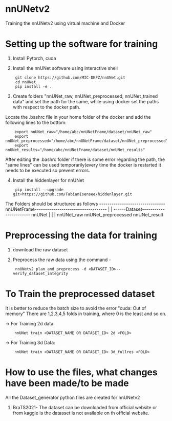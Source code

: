 # nnUNetv2
Training the nnUNetv2 using virtual machine and Docker

# Setting up the software for training

1. Install Pytorch, cuda

1. Install the nnUNet software using interactive shell

        git clone https://github.com/MIC-DKFZ/nnUNet.git
        cd nnUNet
        pip install -e .


2. Create folders "nnUNet_raw, nnUNet_preprocessed, nnUNet_trained data" and set the path for the same, while using docker set the paths with respect to the docker path.

Locate the .bashrc file in your home folder of the docker and add the following lines to the bottom:

        export nnUNet_raw="/home/abc/nnUNetFrame/dataset/nnUNet_raw"
        export nnUNet_preprocessed="/home/abc/nnUNetFrame/dataset/nnUNet_preprocessed"
        export nnUNet_results="/home/abc/nnUNetFrame/dataset/nnUNet_results"
        
After editing the .bashrc folder if there is some error regarding the path, the "same lines" can be used temporarily(every time the docker is restarted it needs to be executed so prevent errors.

4. Install the hiddenlayer for nnUNet
  
        pip install --upgrade git+https://github.com/FabianIsensee/hiddenlayer.git

The Folders should be structured as follows 
               --------------------------------nnUNetFrame-----------------------------------
               |                                                                            |
      ------Dataset-----------------------                                                nnUNet
      |                |                 |
 nnUNet_raw   nnUNet_preprocessed  nnUNet_result
 
 
# Preprocessing the data for training

1. download the raw dataset

2. Preprocess the raw data using the command -

        nnUNetv2_plan_and_preprocess -d <DATASET_ID>--verify_dataset_integrity

# To Train the preprocessed dataset
It is better to reduce the batch size to avoid the error "cuda: Out of memory"
There are 1,2,3,4,5 folds in training, where 0 is the least and so on.

-> For Training 2d data:
        
        nnUNet train <DATASET_NAME OR DATASET_ID> 2d <FOLD>
        
-> For Training 3d Data:

        nnUNet train <DATASET_NAME OR DATASET_ID> 3d_fullres <FOLD>
        
# How to use the files, what changes have been made/to be made
All the Dataset_generator python files are created for nnUNetv2 
  1. BraTS2021- The dataset can be downloaded from official website or from kaggle is the datasset is not available on th official website. 
 

